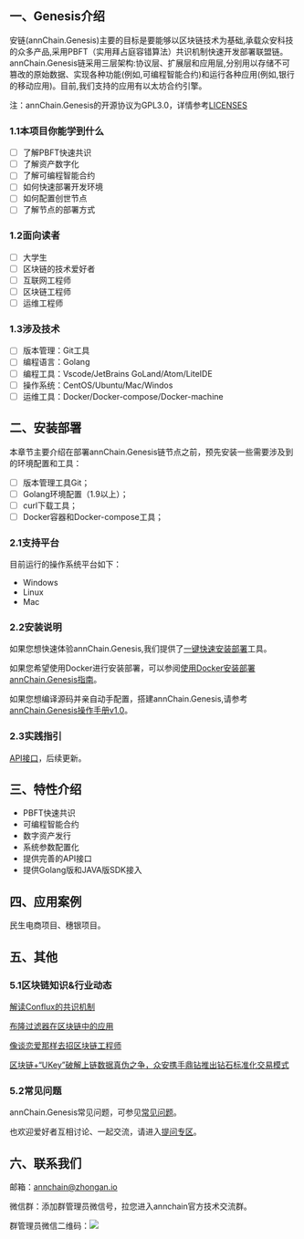 ## 一、Genesis介绍

安链(annChain.Genesis)主要的目标是要能够以区块链技术为基础,承载众安科技的众多产品,采用PBFT（实用拜占庭容错算法）共识机制快速开发部署联盟链。annChain.Genesis链采用三层架构:协议层、扩展层和应用层,分别用以存储不可篡改的原始数据、实现各种功能(例如,可编程智能合约)和运行各种应用(例如,银行的移动应用)。目前,我们支持的应用有以太坊合约引擎。

注：annChain.Genesis的开源协议为GPL3.0，详情参考[LICENSES](https://github.com/dappledger/AnnChain/blob/master/LICENSE)

### 1.1本项目你能学到什么

- [ ] 了解PBFT快速共识
- [ ] 了解资产数字化
- [ ] 了解可编程智能合约
- [ ] 如何快速部署开发环境
- [ ] 如何配置创世节点
- [ ] 了解节点的部署方式

### 1.2面向读者

- [ ] 大学生
- [ ] 区块链的技术爱好者
- [ ] 互联网工程师
- [ ] 区块链工程师
- [ ] 运维工程师

### 1.3涉及技术

- [ ] 版本管理：Git工具
- [ ] 编程语言：Golang
- [ ] 编程工具：Vscode/JetBrains GoLand/Atom/LiteIDE
- [ ] 操作系统：CentOS/Ubuntu/Mac/Windos
- [ ] 运维工具：Docker/Docker-compose/Docker-machine

## 二、安装部署

本章节主要介绍在部署annChain.Genesis链节点之前，预先安装一些需要涉及到的环境配置和工具：

- [ ] 版本管理工具Git；
- [ ] Golang环境配置（1.9以上）；
- [ ] curl下载工具；
- [ ] Docker容器和Docker-compose工具；

### 2.1支持平台

目前运行的操作系统平台如下：

- Windows
- Linux
- Mac

### 2.2安装说明

如果您想快速体验annChain.Genesis,我们提供了[一键快速安装部署](https://github.com/dappledger/AnnChain/blob/master/scripts)工具。

如果您希望使用Docker进行安装部署，可以参阅[使用Docker安装部署annChain.Genesis指南](https://github.com/dappledger/AnnChain/tree/master/docker)。

如果您想编译源码并亲自动手配置，搭建annChain.Genesis,请参考[annChain.Genesis操作手册v1.0](https://github.com/dappledger/AnnChain/tree/master/doc/manual)。

### 2.3实践指引

[API接口](https://github.com/dappledger/AnnChain/blob/master/JSON-API/JSON-API.md)，后续更新。

## 三、特性介绍

- PBFT快速共识
- 可编程智能合约
- 数字资产发行
- 系统参数配置化
- 提供完善的API接口
- 提供Golang版和JAVA版SDK接入

## 四、应用案例

民生电商项目、穗银项目。

## 五、其他

### 5.1区块链知识&行业动态

[解读Conflux的共识机制](http://www.annchain.io/news/BlkaAVTkL)

[布隆过滤器在区块链中的应用](http://www.annchain.io/news/8tkqctsPf)

[像谈恋爱那样去招区块链工程师](http://www.annchain.io/news/8308r12PE)

[区块链+“UKey”破解上链数据真伪之争，众安携手鼎钻推出钻石标准化交易模式](http://www.annchain.io/news/w-jzv7fBM)

### 5.2常见问题

annChain.Genesis常见问题，可参见[常见问题](https://github.com/dappledger/AnnChain/tree/master/doc)。

也欢迎爱好者互相讨论、一起交流，请进入[提问专区](https://github.com/dappledger/AnnChain/issues)。

## 六、联系我们

邮箱：annchain@zhongan.io

微信群：添加群管理员微信号，拉您进入annchain官方技术交流群。

群管理员微信二维码：![](https://github.com/dappledger/AnnChain/blob/master/doc/annChain.Genesis.png)



